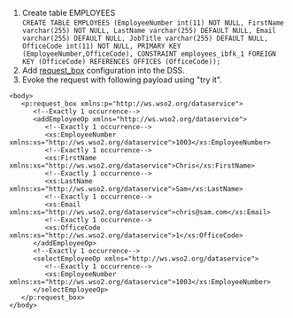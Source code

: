 1. Create table EMPLOYEES
   <br>`CREATE TABLE EMPLOYEES (EmployeeNumber int(11) NOT NULL, FirstName varchar(255) NOT NULL, LastName varchar(255) DEFAULT NULL, Email varchar(255) DEFAULT NULL, JobTitle varchar(255) DEFAULT NULL, OfficeCode int(11) NOT NULL, PRIMARY KEY (EmployeeNumber,OfficeCode), CONSTRAINT employees_ibfk_1 FOREIGN KEY (OfficeCode) REFERENCES OFFICES (OfficeCode));`
2. Add [request_box](request_box.xml) configuration into the DSS.
3. Evoke the request with following payload using "try it".
```
<body>
   <p:request_box xmlns:p="http://ws.wso2.org/dataservice">
      <!--Exactly 1 occurrence-->
      <addEmployeeOp xmlns="http://ws.wso2.org/dataservice">
         <!--Exactly 1 occurrence-->
         <xs:EmployeeNumber xmlns:xs="http://ws.wso2.org/dataservice">1003</xs:EmployeeNumber>
         <!--Exactly 1 occurrence-->
         <xs:FirstName xmlns:xs="http://ws.wso2.org/dataservice">Chris</xs:FirstName>
         <!--Exactly 1 occurrence-->
         <xs:LastName xmlns:xs="http://ws.wso2.org/dataservice">Sam</xs:LastName>
         <!--Exactly 1 occurrence-->
         <xs:Email xmlns:xs="http://ws.wso2.org/dataservice">chris@sam.com</xs:Email>
         <!--Exactly 1 occurrence-->
         <xs:OfficeCode xmlns:xs="http://ws.wso2.org/dataservice">1</xs:OfficeCode>
      </addEmployeeOp>
      <!--Exactly 1 occurrence-->
      <selectEmployeeOp xmlns="http://ws.wso2.org/dataservice">
         <!--Exactly 1 occurrence-->
         <xs:EmployeeNumber xmlns:xs="http://ws.wso2.org/dataservice">1003</xs:EmployeeNumber>
      </selectEmployeeOp>
   </p:request_box>
</body>
```